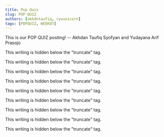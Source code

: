 ```yaml
---
title: Pop Quiz
slug: POP-QUIZ
authors: [akhdntaufiq, ryuun1corn]
tags: [POPQUIZ, WEEK07]
---
```


This is our POP QUIZ posting!
-- Akhdan Taufiq Syofyan and Yudayana Arif Prasojo

<!--truncate-->

This writing is hidden below the "truncate" tag.

This writing is hidden below the "truncate" tag.

This writing is hidden below the "truncate" tag.

This writing is hidden below the "truncate" tag.

This writing is hidden below the "truncate" tag.

This writing is hidden below the "truncate" tag.

This writing is hidden below the "truncate" tag.

This writing is hidden below the "truncate" tag.

This writing is hidden below the "truncate" tag.

